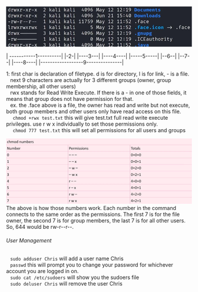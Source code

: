 
![UserManage](Images/20240401133850.png)

| -----------1----------|    |-2-|   |----3---|  |----4----|     |-----5-----|  |--6--|    |--7--|   |----8----|   |------------------9---------------|

1:  first char is declaration of filetype.  d is for directory, l is for link, - is a file.  
&ensp;	next 9 characters are actually for 3 different groups (owner, group membership, all other users)  
&ensp;	rwx stands for Read Write Execute.  If there is a - in one of those fields, it means that group does not have permission for that.  
&ensp;	ex.   the .face above is a file, the owner has read and write but not execute, both group members and other users only have read access on this file.  
&ensp;&ensp;		`chmod +rwx test.txt`   this will give test.txt full read write execute privileges.  use r w x individually to set those permissions only.  
&ensp;&ensp;		`chmod 777 test.txt`    this will set all permissions for all users and groups  

![Permissions](Images/20240401135938.png)
The above is how those numbers work.  Each number in the command connects to the same order as the permissions.  The first 7 is for the file owner, the second 7 is for group members, the last 7 is for all other users.  So, 644 would be rw-r--r--.  


###### User Management
&ensp;	`sudo adduser Chris`   will add a user name Chris  
&ensp;	`passwd`      this will prompt you to change your password for whichever account you are logged in on.  
&ensp;	`sudo cat /etc/sudoers`   will show you the sudoers file  
&ensp;	`sudo deluser Chris`    will remove the user Chris  